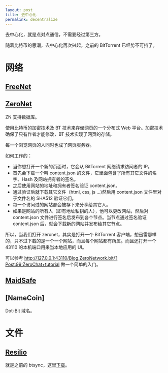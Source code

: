```yaml
---
layout: post
title: 去中心化
permalink: decentralize
---
```

去中心化，就是点对点通信，不需要经过第三方。

随着比特币的思潮，去中心化再次兴起，之前的 BitTorrent 已经势不可挡了。

# 网络

## [FreeNet](https://freenetproject.org/)

## [ZeroNet](https://zeronet.io/)
ZN 支持数据库。

使用比特币的加密技术及 BT 技术来存储网页的一个分布式 Web 平台。加密技术确保了只有作者才能修改，BT 技术实现了网页的存储。

每一个浏览网页的人同时也成了网页服务器。

如何工作的：

- 当你想打开一个新的页面时，它会从 BitTorrent 网络请求访问者的 IP。
- 首先会下载一个叫 content.json 的文件，它里面包含了所有其它文件的名字、Hash 及网站拥有者的签名。
- 之后使用网站的地址和拥有者签名验证 content.json。
- 通过验证后就下载其它文件（html, css, js ...)然后用 content.json 文件里对于文件名的 SHA512 验证它们。
- 每一个访问过的网站都会被存下来分享给其它人。
- 如果是网站的所有人（即有地址私钥的人），他可以更改网站，然后对 content.json 文件进行签名后发布到各个节点。当节点通过签名验证 content.json 后，就会下载新的网站并发布给其它节点。

所以，当我们打开 zeronet，其实是打开一个 BitTorrent 客户端，想迅雷那样的，只不过下载的是一个一个网站，而且每个网站都有所属。而且还打开一个 43110 的本机端口用来当本地应用的 UI。

可以参考 http://127.0.0.1:43110/Blog.ZeroNetwork.bit/?Post:99:ZeroChat+tutorial 做一个简单的入门。


## [MaidSafe](https://maidsafe.net/)

## [NameCoin]
Dot-Bit 域名。

# 文件

## [Resilio](https://www.resilio.com/)
就是之前的 btsync，这里[下载](https://www.resilio.com/platforms/desktop/)。
